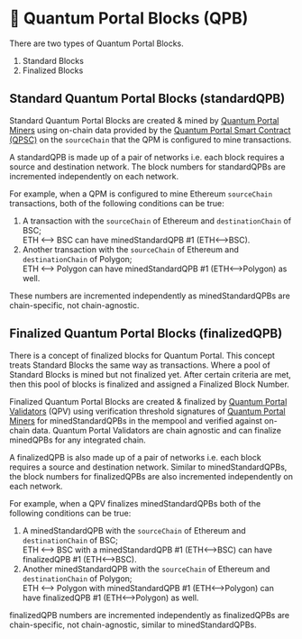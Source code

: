 # 🧱 Quantum Portal Blocks (QPB)

There are two types of Quantum Portal Blocks.&#x20;

1. Standard Blocks
2. Finalized Blocks

## Standard Quantum Portal Blocks (standardQPB)

Standard Quantum Portal Blocks are created & mined by [Quantum Portal Miners](quantum-portal-miner-qpm.md) using on-chain data provided by the [Quantum Portal Smart Contract (QPSC)](quantum-portal-smart-contracts-qpsc.md) on the `sourceChain` that the QPM is configured to mine transactions.

A standardQPB is made up of a pair of networks i.e. each block requires a source and destination network. The block numbers for standardQPBs are incremented independently on each network.&#x20;

For example, when a QPM is configured to mine Ethereum `sourceChain` transactions, both of the following conditions can be true:

1. A transaction with the `sourceChain` of Ethereum and `destinationChain` of BSC;\
   ETH <--> BSC can have minedStandardQPB #1 (ETH<-->BSC).&#x20;
2. Another transaction with the `sourceChain` of Ethereum and `destinationChain` of Polygon;\
   ETH <--> Polygon can have minedStandardQPB #1 (ETH<-->Polygon) as well.

These numbers are incremented independently as minedStandardQPBs are chain-specific, not chain-agnostic.

## Finalized Quantum Portal Blocks (finalizedQPB)

There is a concept of finalized blocks for Quantum Portal. This concept treats Standard Blocks the same way as transactions. Where a pool of Standard Blocks is mined but not finalized yet. After certain criteria are met, then this pool of blocks is finalized and assigned a Finalized Block Number.

Finalized Quantum Portal Blocks are created & finalized by [Quantum Portal Validators](quantum-portal-validator-qpv.md) (QPV) using verification threshold signatures of [Quantum Portal Miners](quantum-portal-miner-qpm.md) for minedStandardQPBs in the mempool and verified against on-chain data. Quantum Portal Validators are chain agnostic and can finalize minedQPBs for any integrated chain.

A finalizedQPB is also made up of a pair of networks i.e. each block requires a source and destination network. Similar to minedStandardQPBs, the block numbers for finalizedQPBs are also incremented independently on each network.&#x20;

For example, when a QPV finalizes minedStandardQPBs both of the following conditions can be true:

1. A minedStandardQPB with the `sourceChain` of Ethereum and `destinationChain` of BSC;\
   ETH <--> BSC with a minedStandardQPB #1 (ETH<-->BSC) can have finalizedQPB #1 (ETH<-->BSC).
2. Another minedStandardQPB with the `sourceChain` of Ethereum and `destinationChain` of Polygon;\
   ETH <--> Polygon with minedStandardQPB #1 (ETH<-->Polygon) can have finalizedQPB #1 (ETH<-->Polygon) as well.

finalizedQPB numbers are incremented independently as finalizedQPBs are chain-specific, not chain-agnostic, similar to minedStandardQPBs.
